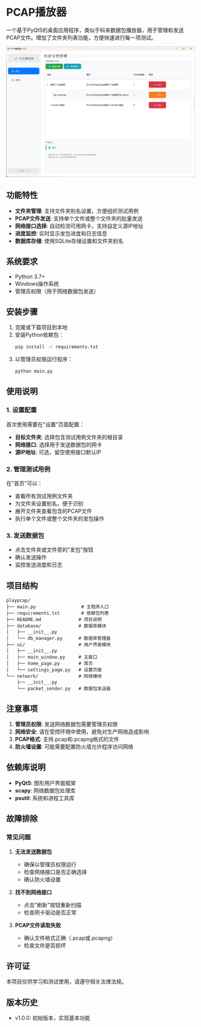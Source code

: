 # PCAP播放器

一个基于PyQt5的桌面应用程序，类似于科来数据包播放器，用于管理和发送PCAP文件。增加了文件夹列表功能，方便快速进行每一项测试。

![主界面](resources/img/Snipaste_2025-10-31_09-43-47.png)

## 功能特性

- **文件夹管理**: 支持文件夹别名设置，方便组织测试用例
- **PCAP文件发送**: 支持单个文件或整个文件夹的批量发送
- **网络接口选择**: 自动检测可用网卡，支持自定义源IP地址
- **进度监控**: 实时显示发包进度和日志信息
- **数据库存储**: 使用SQLite存储设置和文件夹别名

## 系统要求

- Python 3.7+
- Windows操作系统
- 管理员权限（用于网络数据包发送）

## 安装步骤

1. 克隆或下载项目到本地
2. 安装Python依赖包：
   ```bash
   pip install -r requirements.txt
   ```
3. 以管理员权限运行程序：
   ```bash
   python main.py
   ```

## 使用说明

### 1. 设置配置

首次使用需要在"设置"页面配置：

- **目标文件夹**: 选择包含测试用例文件夹的根目录
- **网络接口**: 选择用于发送数据包的网卡
- **源IP地址**: 可选，留空使用接口默认IP

### 2. 管理测试用例

在"首页"可以：

- 查看所有测试用例文件夹
- 为文件夹设置别名，便于识别
- 展开文件夹查看包含的PCAP文件
- 执行单个文件或整个文件夹的发包操作

### 3. 发送数据包

- 点击文件夹或文件旁的"发包"按钮
- 确认发送操作
- 监控发送进度和日志

## 项目结构

```
playpcap/
├── main.py                 # 主程序入口
├── requirements.txt        # 依赖包列表
├── README.md              # 项目说明
├── database/              # 数据库模块
│   ├── __init__.py
│   └── db_manager.py      # 数据库管理器
├── ui/                    # 用户界面模块
│   ├── __init__.py
│   ├── main_window.py     # 主窗口
│   ├── home_page.py       # 首页
│   └── settings_page.py   # 设置页面
└── network/               # 网络模块
    ├── __init__.py
    └── packet_sender.py   # 数据包发送器
```

## 注意事项

1. **管理员权限**: 发送网络数据包需要管理员权限
2. **网络安全**: 请在受控环境中使用，避免对生产网络造成影响
3. **PCAP格式**: 支持.pcap和.pcapng格式的文件
4. **防火墙设置**: 可能需要配置防火墙允许程序访问网络

## 依赖库说明

- **PyQt5**: 图形用户界面框架
- **scapy**: 网络数据包处理库
- **psutil**: 系统和进程工具库

## 故障排除

### 常见问题

1. **无法发送数据包**
   - 确保以管理员权限运行
   - 检查网络接口是否正确选择
   - 确认防火墙设置

2. **找不到网络接口**
   - 点击"刷新"按钮重新扫描
   - 检查网卡驱动是否正常

3. **PCAP文件读取失败**
   - 确认文件格式正确（.pcap或.pcapng）
   - 检查文件是否损坏

## 许可证

本项目仅供学习和测试使用，请遵守相关法律法规。

## 版本历史

- v1.0.0: 初始版本，实现基本功能